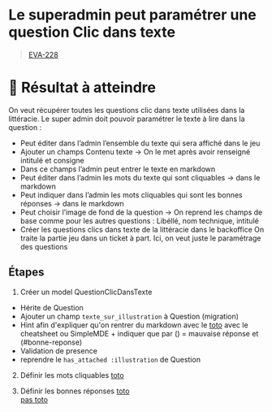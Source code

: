 <!-- 📄 Standard : https://www.notion.so/captive/Le-cadrage-technique-dbb611e45f114737a6b14745caa584e9?pvs=4 -->
# Le superadmin peut paramétrer une question Clic dans texte

> [EVA-228](https://captive-team.atlassian.net/browse/EVA-228)

# 🎯 Résultat à atteindre

On veut récupérer toutes les questions clic dans texte utilisées dans la littéracie.
Le super admin doit pouvoir paramétrer le texte à lire dans la question :

- Peut éditer dans l’admin l’ensemble du texte qui sera affiché dans le jeu
- Ajouter un champs Contenu texte → On le met après avoir renseigné intitulé et consigne
- Dans ce champs l’admin peut entrer le texte en markdown
- Peut éditer dans l’admin les mots du texte qui sont cliquables → dans le markdown
- Peut indiquer dans l’admin les mots cliquables qui sont les bonnes réponses → dans le markdown
- Peut choisir l’image de fond de la question
→ On reprend les champs de base comme pour les autres questions : Libéllé, nom technique, intitulé
- Créer les questions clics dans texte de la littéracie dans le backoffice
On traite la partie jeu dans un ticket à part. Ici, on veut juste le paramétrage des questions

## Étapes

1. Créer un model QuestionClicDansTexte

- Hérite de Question
- Ajouter un champ `texte_sur_illustration` à Question (migration)
- Hint afin d'expliquer qu'on rentrer du markdown avec le [toto]() avec le cheatsheet ou SimpleMDE + indiquer que par () = mauvaise réponse et (#bonne-reponse)
- Validation de presence
- reprendre le `has_attached :illustration` de Question
  
2. Définir les mots cliquables
[toto]()

3. Définir les bonnes réponses
[toto](#bonne-reponse)  
[pas toto]()